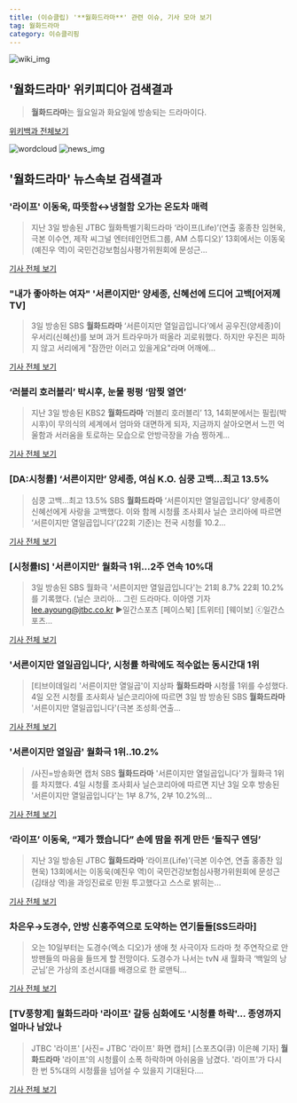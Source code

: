 ```yaml
---
title: (이슈클립) '**월화드라마**' 관련 이슈, 기사 모아 보기
tag: 월화드라마
category: 이슈클리핑
---
```

![wiki_img](https://user-images.githubusercontent.com/42597476/44503234-41136a80-a6d0-11e8-9071-6fc6418eafe4.png)
## **'**월화드라마**'** 위키피디아 검색결과
>**월화드라마**는 월요일과 화요일에 방송되는 드라마이다.

<a href="https://ko.wikipedia.org/wiki/월화드라마" target="_blank">위키백과 전체보기</a>

![wordcloud](https://s3.ap-northeast-2.amazonaws.com/lyrics101-wordcloud/2018-09-04-1536014895.png)
![news_img](https://user-images.githubusercontent.com/42597476/44507050-1206f400-a6e4-11e8-8d98-7ffbfebb353f.png)
## **'**월화드라마**'** 뉴스속보 검색결과
### '라이프' 이동욱, 따뜻함↔냉철함 오가는 온도차 매력

>지난 3일 방송된 JTBC 월화특별기획드라마 ‘라이프(Life)’(연출 홍종찬 임현욱, 극본 이수연, 제작 씨그널 엔터테인먼트그룹, AM 스튜디오)‘ 13회에서는 이동욱(예진우 역)이 국민건강보험심사평가위원회에 문성근...

<a href="http://biz.heraldcorp.com/view.php?ud=201809040738132025371_1" target="_blank">기사 전체 보기</a>

### "내가 좋아하는 여자" '서른이지만' 양세종, 신혜선에 드디어 고백[어저께TV]

>3일 방송된 SBS **월화드라마** ‘서른이지만 열일곱입니다’에서 공우진(양세종)이 우서리(신혜선)를 보며 과거 트라우마가 떠올라 괴로워했다.   하지만 우진은 피하지 않고 서리에게 "잠깐만 이러고 있을게요"라며 어깨에...

<a href="http://www.osen.co.kr/article/G1110981581" target="_blank">기사 전체 보기</a>

### ‘러블리 호러블리’ 박시후, 눈물 펑펑 ‘맘찢 열연’

>지난 3일 방송된 KBS2 **월화드라마** ‘러블리 호러블리’ 13, 14회분에서는 필립(박시후)이 무의식의 세계에서 엄마와 대면하게 되자, 지금까지 살아오면서 느낀 억울함과 서러움을 토로하는 모습으로 안방극장을 가슴 찡하게...

<a href="http://news.wowtv.co.kr/NewsCenter/News/Read?articleId=A201809040021&t=NN" target="_blank">기사 전체 보기</a>

### [DA:시청률] ‘서른이지만’ 양세종, 여심 K.O. 심쿵 고백…최고 13.5%

>심쿵 고백…최고 13.5% SBS **월화드라마** ‘서른이지만 열일곱입니다’ 양세종이 신혜선에게 사랑을 고백했다. 이와 함께 시청률 조사회사 닐슨 코리아에 따르면 ‘서른이지만 열일곱입니다’(22회 기준)는 전국 시청률 10.2...

<a href="http://sports.donga.com/3/all/20180904/91823504/1" target="_blank">기사 전체 보기</a>

### [시청률IS] '서른이지만' 월화극 1위…2주 연속 10%대

>3일 방송된 SBS 월화극 '서른이지만 열일곱입니다'는 21회 8.7% 22회 10.2%를 기록했다. (닐슨 코리아... 그린 드라마다. 이아영 기자 lee.ayoung@jtbc.co.kr ▶일간스포츠 [페이스북] [트위터] [웨이보] ⓒ일간스포츠...

<a href="http://isplus.live.joins.com/news/article/aid.asp?aid=22531447" target="_blank">기사 전체 보기</a>

### '서른이지만 열일곱입니다', 시청률 하락에도 적수없는 동시간대 1위

>[티브이데일리 '서른이지만 열일곱'이 지상파 **월화드라마** 시청률 1위를 수성했다. 4일 오전 시청률 조사회사 닐슨코리아에 따르면 3일 밤 방송된 SBS **월화드라마** '서른이지만 열일곱입니다'(극본 조성희·연출...

<a href="http://tvdaily.asiae.co.kr/read.php3?aid=15360137041391560002" target="_blank">기사 전체 보기</a>

### '서른이지만 열일곱' 월화극 1위..10.2%

>/사진=방송화면 캡처 SBS **월화드라마** '서른이지만 열일곱입니다'가 월화극 1위를 차지했다. 4일 시청률 조사회사 닐슨코리아에 따르면 지난 3일 오후 방송된 '서른이지만 열일곱입니다'는 1부 8.7%, 2부 10.2%의...

<a href="http://star.mt.co.kr/stview.php?no=2018090407200326555" target="_blank">기사 전체 보기</a>

### ‘라이프’ 이동욱, “제가 했습니다” 손에 땀을 쥐게 만든 ‘돌직구 엔딩’

>지난 3일 방송된 JTBC **월화드라마** ‘라이프(Life)’(극본 이수연, 연출 홍종찬 임현욱) 13회에서는 이동욱(예진우 역)이 국민건강보험심사평가위원회에 문성근(김태상 역)을 과잉진료로 민원 투고했다고 스스로 밝히는...

<a href="http://star.mk.co.kr/new/view.php?mc=ST&year=2018&no=555612" target="_blank">기사 전체 보기</a>

### 차은우→도경수, 안방 신흥주역으로 도약하는 연기돌들[SS드라마]

>오는 10일부터는 도경수(엑소 디오)가 생애 첫 사극이자 드라마 첫 주연작으로 안방팬들의 마음을 들뜨게 할 전망이다. 도경수가 나서는 tvN 새 월화극 ‘백일의 낭군님’은 가상의 조선시대를 배경으로 한 로맨틱...

<a href="http://www.sportsseoul.com/news/read/676679" target="_blank">기사 전체 보기</a>

### [TV풍향계] **월화드라마** '라이프' 갈등 심화에도 '시청률 하락'… 종영까지 얼마나 남았나

>JTBC '라이프' [사진= JTBC '라이프' 화면 캡처] [스포츠Q(큐) 이은혜 기자] **월화드라마** '라이프'의 시청률이 소폭 하락하며 아쉬움을 남겼다.  '라이프'가 다시 한 번 5%대의 시청률을 넘어설 수 있을지 기대된다....

<a href="http://www.sportsq.co.kr/news/articleView.html?idxno=301331" target="_blank">기사 전체 보기</a>


